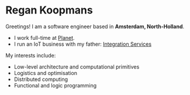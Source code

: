 # Regan Koopmans

Greetings! I am a software engineer based in **Amsterdam, North-Holland**.

- I work full-time at [Planet](https://www.planet.com/).
- I run an IoT business with my father: [Integration Services](https://www.integration-services.com/)

My interests include:

- Low-level architecture and computational primitives
- Logistics and optimisation
- Distributed computing
- Functional and logic programming

